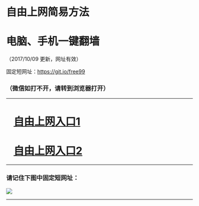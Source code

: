 ﻿# 自由上网简易方法

# 电脑、手机一键翻墙

（2017/10/09 更新，网址有效）

固定短网址：https://git.io/free99

### （微信如打不开，请转到浏览器打开）


***





# &nbsp;&nbsp; <a href="http://ft143573760.fwq-tz-1001.info/fwqtz01.html?t=100900121634 " target="_blank">自由上网入口1</a>
# &nbsp;&nbsp; <a href="http://ft2449618927.fwq-tz-1002.info/fwqtz02.html?t=100900128776 " target="_blank">自由上网入口2</a>
***

### 请记住下图中固定短网址：

<img src="https://s3-us-west-2.amazonaws.com/fwq-1001/yjfq-20170905okok.png" /> 


***

